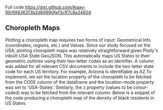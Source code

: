 Full code <a>https://gist.github.com/Ikaay-99/698362f3b2d69990fef3cff7c8a24604</a>

<h2>Choropleth Maps</h2>
<p>Plotting a choropleth map requires two forms of input: Geometrical Info (coordinates, regions, etc.) and Values. Since our study focused on the USA, plotting choropleth maps was relatively straightforward given Plotly's inbuilt USA State GeoJSON. This automatically maps US States to their geometric outlines using their two-letter codes as an identifier. A column was added for all relevant CSV documents to include the two-letter state code for each US territory. For example, Arizona is identifiable as AZ.
​
To implement, we set the location property of the choropleth to be fetched from the CODE column of the dataframe and the location-mode property was set to 'USA-States'. Similarly, the z property (values to be colour-coded) was to be fetched from the relevant column. Below is a snippet of the code producing a choropleth map of the density of black residents in US States.
